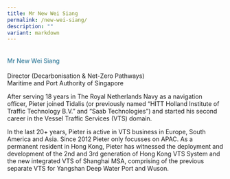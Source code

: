 ```yaml
---
title: Mr New Wei Siang
permalink: /new-wei-siang/
description: ""
variant: markdown
---
```

<div class="row">
<div class="col is-3">
<img src="">
</div>	
<div class="col is-9 speaker-details"> <h4>Mr           New Wei Siang</h4> <p>          Director (Decarbonisation &amp; Net-Zero Pathways)<br>           Maritime and Port Authority of Singapore <br> </p> <p>After serving 18 years in The Royal Netherlands Navy as a navigation officer, Pieter joined Tidalis (or previously named “HITT Holland Institute of Traffic Technology B.V.” and “Saab Technologies”) and started his second career in the Vessel Traffic Services (VTS) domain.</p><p>In the last 20+ years, Pieter is active in VTS business in Europe, South America and Asia. Since 2012 Pieter only focusses on APAC. As a permanent resident in Hong Kong, Pieter has witnessed the deployment and development of the 2nd and 3rd generation of Hong Kong VTS System and the new integrated VTS of Shanghai MSA, comprising of the previous separate VTS for Yangshan Deep Water Port and Wuson.</p> </div> </div>


<style type="text/css"> 
    .is-left{
      text-align: left;
    }
    h4{
      font-weight: 500; 
      color: #337B9A !important;
    }
     .speaker-details p { text-align: justified; }
  </style>